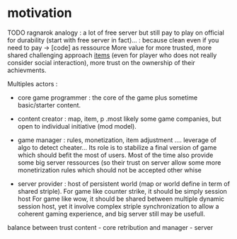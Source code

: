 
# motivation

  TODO ragnarok analogy : a lot of free server but still pay to play on official for durability (start with free server in fact)... : because clean even if you need to pay -> [code] as ressource
  More value for more trusted, more shared challenging approach [items](./item.md) (even for player who does not really consider social interaction), more trust on the ownership of their achievments.

Multiples actors :

- core game programmer : the core of the game plus sometime basic/starter content.

- content creator : map, item, p .most likely some game companies, but open to individual initiative (mod model).

- game manager : rules, monetization, item adjustment .... leverage of algo to detect cheater... Its role is to stabilize a final version of game which should befit the most of users. 
  Most of the time also provide some big server ressources (so their trust on server allow some more monetirization rules which should not be accepted other whise

- server provider : host of persistent world (map or world define in term of shared striple).
  For game like counter strike, it should be simply session host
  For game like wow, it should be shared between multiple dynamic session host, yet it involve complex striple synchronization to allow a coherent gaming experience, and big server still may be usefull.


balance between trust content - core retribution and manager - server 





